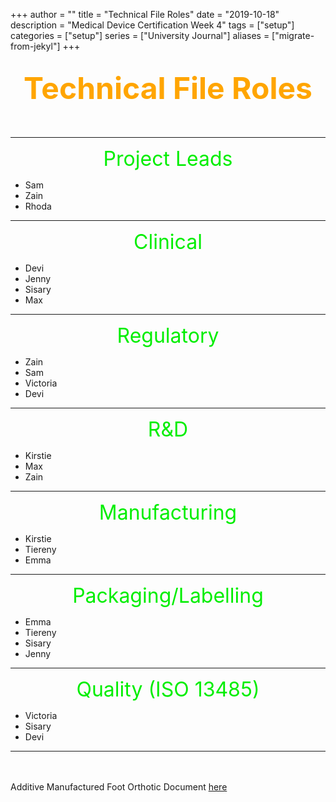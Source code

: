 +++
author = ""
title = "Technical File Roles"
date = "2019-10-18"
description = "Medical Device Certification Week 4"
tags = ["setup"]
categories = ["setup"]
series = ["University Journal"]
aliases = ["migrate-from-jekyl"]
+++


<font size="+7" color="orange"><center> Technical File Roles </center></font>  
---
<br>

---
<font size="+3" color="gree"><center> Project Leads </center></font>  
 
- Sam
- Zain
- Rhoda

---

<font size="+3" color="gree"><center> Clinical </center></font> 

- Devi
- Jenny
- Sisary
- Max

---

<font size="+3" color="gree"><center> Regulatory </center></font> 

- Zain
- Sam
- Victoria
- Devi

---

<font size="+3" color="gree"><center> R&D </center></font> 

- Kirstie
- Max
- Zain

---

<font size="+3" color="gree"><center> Manufacturing </center></font> 

- Kirstie
- Tiereny
- Emma

---

<font size="+3" color="gree"><center> Packaging/Labelling </center></font> 

- Emma
- Tiereny
- Sisary
- Jenny

---

<font size="+3" color="gree"><center> Quality (ISO 13485) </center></font> 

- Victoria 
- Sisary
- Devi

---
<br><br>
Additive Manufactured Foot Orthotic Document [here](/Medical_Device/3D_Printed_Foot_Orthotic.html)